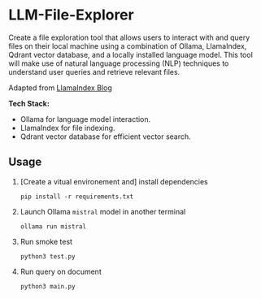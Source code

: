 # LLM-File-Explorer

Create a file exploration tool that allows users to interact with and query files on their local machine using a combination of Ollama, LlamaIndex, Qdrant vector database, and a locally installed language model. This tool will make use of natural language processing (NLP) techniques to understand user queries and retrieve relevant files.

Adapted from [LlamaIndex Blog](https://blog.llamaindex.ai/running-mixtral-8x7-locally-with-llamaindex-e6cebeabe0ab)

**Tech Stack:**

- Ollama for language model interaction.
- LlamaIndex for file indexing.
- Qdrant vector database for efficient vector search.

## Usage

1. [Create a vitual environement and] install dependencies

    ```shell
    pip install -r requirements.txt
    ```

2. Launch Ollama `mistral` model in another terminal

    ```shell
    ollama run mistral
    ```

3. Run smoke test

    ```shell
    python3 test.py
    ```

4. Run query on document

    ```shell
    python3 main.py
    ```
